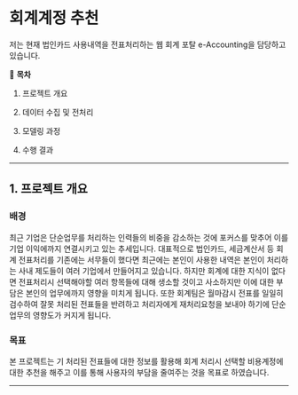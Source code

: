 # 회계계정 추천

저는 현재 법인카드 사용내역을 전표처리하는 웹 회계 포탈 e-Accounting을 담당하고있습니다.

📖 **목차**
1. 프로젝트 개요

2. 데이터 수집 및 전처리

3. 모델링 과정

4. 수행 결과
***
## 1. 프로젝트 개요

### 배경

최근 기업은 단순업무를 처리하는 인력들의 비중을 감소하는 것에 포커스를 맞추어 이를 기업 이익에까지 연결시키고 있는 추세입니다. 
대표적으로 법인카드, 세금계산서 등 회계 전표처리를 기존에는 서무들이 했다면 최근에는 본인이 사용한 내역은 본인이 처리하는 사내 제도들이 여러 기업에서 만들어지고 있습니다. 
하지만 회계에 대한 지식이 없다면 전표처리시 선택해야할 여러 항목들에 대해 생소할 것이고 사소하지만 이에 대한 부담은 본인의 업무에까지 영향을 미치게 됩니다.
또한 회계팀은 월마감시 전표를 일일히 검수하여 잘못 처리된 전표들을 반려하고 처리자에게 재처리요청을 보내야 하기에 단순 업무의 영향도가 커지게 됩니다.

### 목표

본 프로젝트는 기 처리된 전표들에 대한 정보를 활용해 회계 처리시 선택할 비용계정에 대한 추천을 해주고 이를 통해 사용자의 부담을 줄여주는 것을 목표로 하였습니다.

***
